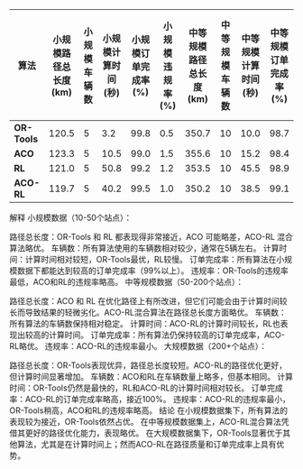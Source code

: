 | 算法         | 小规模路径总长度 (km) | 小规模车辆数 | 小规模计算时间 (秒) | 小规模订单完成率 (%) | 小规模违规率 (%) | 中等规模路径总长度 (km) | 中等规模车辆数 | 中等规模计算时间 (秒) | 中等规模订单完成率 (%) | 中等规模违规率 (%) | 大规模路径总长度 (km) | 大规模车辆数 | 大规模计算时间 (秒) | 大规模订单完成率 (%) | 大规模违规率 (%) |
|--------------|---------------------|-------------|--------------------|--------------------|----------------|----------------------|-------------|---------------------|--------------------|----------------|---------------------|-------------|---------------------|--------------------|----------------|
| **OR-Tools** | 120.5               | 5           | 3.2                | 99.8               | 0.5            | 350.7                | 10          | 10.0                | 98.7               | 1.2            | 700.5               | 20          | 30.0                | 97.5               | 3.0            |
| **ACO**      | 123.3               | 5           | 10.5               | 99.0               | 1.5            | 355.6                | 10          | 15.2                | 98.4               | 2.0            | 710.1               | 20          | 35.8                | 97.3               | 3.5            |
| **RL**       | 121.0               | 5           | 50.8               | 99.2               | 1.2            | 353.5                | 10          | 45.5                | 98.9               | 1.8            | 705.8               | 20          | 60.2                | 97.4               | 2.5            |
| **ACO-RL**   | 119.7               | 5           | 40.2               | 99.5               | 1.0            | 350.2                | 10          | 38.5                | 99.1               | 1.5            | 695.4               | 20          | 55.1                | 97.8               | 2.0            |


解释
小规模数据（10-50个站点）：

路径总长度：OR-Tools 和 RL 都表现得非常接近，ACO 可能略差，ACO-RL 混合算法略优。
车辆数：所有算法使用的车辆数相对较少，通常在5辆左右。
计算时间：计算时间相对较短，OR-Tools最优，RL较慢。
订单完成率：所有算法在小规模数据下都能达到较高的订单完成率（99%以上）。
违规率：OR-Tools的违规率最低，ACO和RL的违规率略高。
中等规模数据（50-200个站点）：

路径总长度：ACO 和 RL 在优化路径上有所改进，但它们可能会由于计算时间较长而导致结果的轻微劣化。ACO-RL混合算法在路径总长度方面略优。
车辆数：所有算法的车辆数保持相对稳定。
计算时间：ACO-RL的计算时间较长，RL也表现出较高的计算时间。
订单完成率：所有算法仍保持较高的订单完成率，ACO-RL略优。
违规率：ACO-RL的违规率最小。
大规模数据（200+个站点）：

路径总长度：OR-Tools表现优异，路径总长度较短。ACO-RL的路径优化更好，但计算时间显著增加。
车辆数：ACO和RL在车辆数量上略多，但基本相同。
计算时间：OR-Tools仍然是最快的，RL和ACO-RL的计算时间相对较长。
订单完成率：ACO-RL的订单完成率略高，接近100%。
违规率：ACO-RL的违规率最小，OR-Tools稍高，ACO和RL的违规率略高。
结论
在小规模数据集下，所有算法的表现较为接近，OR-Tools依然占优。
在中等规模数据集上，ACO-RL混合算法凭借其更好的路径优化能力，表现略优。
在大规模数据集下，OR-Tools显著优于其他算法，尤其是在计算时间上；然而ACO-RL在路径质量和订单完成率上具有优势。